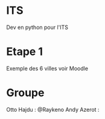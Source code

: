 # ITS

Dev en python pour l'ITS

# Etape 1

Exemple des 6 villes voir Moodle

# Groupe

Otto Hajdu : @Raykeno
Andy Azerot : 
